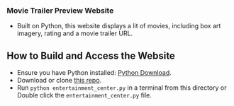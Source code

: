 
### Movie Trailer Preview Website
* Built on Python, this website displays a lit of movies, including box art imagery, rating and a movie trailer URL.

## How to Build and Access the Website
* Ensure you have Python installed: [Python Download](https://www.python.org/downloads/).
* Download or clone [this repo](https://github.com/Christianq010/udacity_fsnd_movie-trailer).
* Run `python entertainment_center.py` in a terminal from this directory or Double click the `entertainment_center.py` file.
